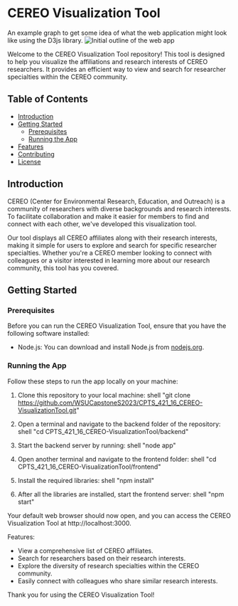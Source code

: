 # CEREO Visualization Tool

An example graph to get some idea of what the web application might look like using  the D3js library.
![Initial outline of the web app](https://github.com/WSUCapstoneS2023/CPTS_421_16_CEREO-VisualizationTool/blob/main/VisualizationTool.png)

Welcome to the CEREO Visualization Tool repository! This tool is designed to help you visualize the affiliations and research interests of CEREO researchers. It provides an efficient way to view and search for researcher specialties within the CEREO community.

## Table of Contents
- [Introduction](#introduction)
- [Getting Started](#getting-started)
  - [Prerequisites](#prerequisites)
  - [Running the App](#running-the-app)
- [Features](#features)
- [Contributing](#contributing)
- [License](#license)

## Introduction

CEREO (Center for Environmental Research, Education, and Outreach) is a community of researchers with diverse backgrounds and research interests. To facilitate collaboration and make it easier for members to find and connect with each other, we've developed this visualization tool.

Our tool displays all CEREO affiliates along with their research interests, making it simple for users to explore and search for specific researcher specialties. Whether you're a CEREO member looking to connect with colleagues or a visitor interested in learning more about our research community, this tool has you covered.

## Getting Started

### Prerequisites

Before you can run the CEREO Visualization Tool, ensure that you have the following software installed:

- Node.js: You can download and install Node.js from [nodejs.org](https://nodejs.org/).

### Running the App

Follow these steps to run the app locally on your machine:

1. Clone this repository to your local machine:
shell
"git clone https://github.com/WSUCapstoneS2023/CPTS_421_16_CEREO-VisualizationTool.git"


2. Open a terminal and navigate to the backend folder of the repository:
shell
"cd CPTS_421_16_CEREO-VisualizationTool/backend"

3. Start the backend server by running:
shell
"node app"

4. Open another terminal and navigate to the frontend folder:
shell
"cd CPTS_421_16_CEREO-VisualizationTool/frontend"

5. Install the required libraries:
shell
"npm install"

6. After all the libraries are installed, start the frontend server:
shell
"npm start"

Your default web browser should now open, and you can access the CEREO Visualization Tool at http://localhost:3000.

Features:
- View a comprehensive list of CEREO affiliates.
- Search for researchers based on their research interests.
- Explore the diversity of research specialties within the CEREO community.
- Easily connect with colleagues who share similar research interests.


Thank you for using the CEREO Visualization Tool! 

